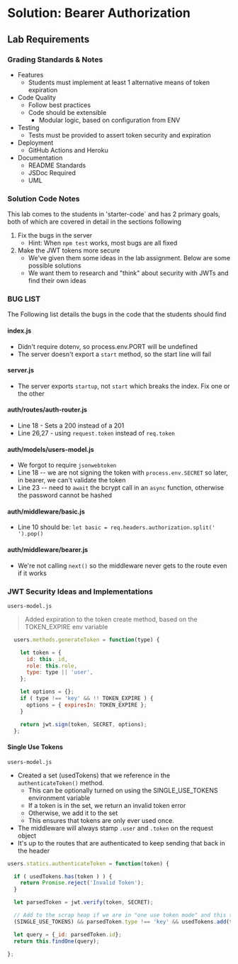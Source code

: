 # Solution: Bearer Authorization

## Lab Requirements

### Grading Standards & Notes

- Features
  - Students must implement at least 1 alternative means of token expiration
- Code Quality
  - Follow best practices
  - Code should be extensible
    - Modular logic, based on configuration from ENV
- Testing
  - Tests must be provided to assert token security and expiration
- Deployment
  - GitHub Actions and Heroku
- Documentation
  - README Standards
  - JSDoc Required
  - UML

### Solution Code Notes

This lab comes to the students in 'starter-code` and has 2 primary goals, both of which are covered in detail in the sections following

1. Fix the bugs in the server
   - Hint: When `npm test` works, most bugs are all fixed
2. Make the JWT tokens more secure
   - We've given them some ideas in the lab assignment. Below are some possible solutions
   - We want them to research and "think" about security with JWTs and find their own ideas

### BUG LIST

The Following list details the bugs in the code that the students should find

#### index.js

- Didn't require dotenv, so process.env.PORT will be undefined
- The server doesn't export a `start` method, so the start line will fail

#### server.js

- The server exports `startup`, not `start` which breaks the index. Fix one or the other

#### auth/routes/auth-router.js

- Line 18 - Sets a 200 instead of a 201
- Line 26,27 - using `request.token` instead of `req.token`

#### auth/models/users-model.js

- We forgot to require  `jsonwebtoken`
- Line 18 -- we are not signing the token with `process.env.SECRET` so later, in bearer, we can't validate the token
- Line 23 -- need to `await` the bcrypt call in an `async` function, otherwise the password cannot be hashed

#### auth/middleware/basic.js

- Line 10 should be: `let basic = req.headers.authorization.split(' ').pop()`

#### auth/middleware/bearer.js

- We're not calling `next()` so the middleware never gets to the route even if it works

### JWT Security Ideas and Implementations

`users-model.js`

> Added expiration to the token create method, based on the TOKEN_EXPIRE env variable

```javascript
  users.methods.generateToken = function(type) {

    let token = {
      id: this._id,
      role: this.role,
      type: type || 'user',
    };

    let options = {};
    if ( type !== 'key' && !! TOKEN_EXPIRE ) {
      options = { expiresIn: TOKEN_EXPIRE };
    }

    return jwt.sign(token, SECRET, options);
  };
```

#### Single Use Tokens

`users-model.js`

- Created a set (usedTokens) that we reference in the `authenticateToken()` method.
  - This can be optionally turned on using the SINGLE_USE_TOKENS environment variable
  - If a token is in the set, we return an invalid token error
  - Otherwise, we add it to the set
  - This ensures that tokens are only ever used once.
- The middleware will always stamp `.user` and `.token` on the request object
- It's up to the routes that are authenticated to keep sending that back in the header

```javascript
users.statics.authenticateToken = function(token) {

  if ( usedTokens.has(token ) ) {
    return Promise.reject('Invalid Token');
  }

  let parsedToken = jwt.verify(token, SECRET);

  // Add to the scrap heap if we are in "one use token mode" and this token isn't a reusable "key"
  (SINGLE_USE_TOKENS) && parsedToken.type !== 'key' && usedTokens.add(token);

  let query = {_id: parsedToken.id};
  return this.findOne(query);

};
```
